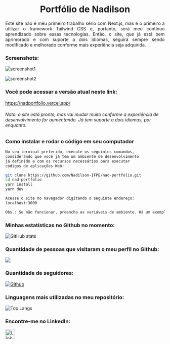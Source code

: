 <h1 align="center">Portfólio de Nadilson</h1>

<p style="text-align: justify; text-justify: inter-word;">
Este site não é meu primeiro trabalho sério com Next.js, mas é o primeiro a utilizar o framework Tailwind CSS e, portanto, será meu contínuo aprendizado sobre essas tecnologias. Então, o site, que já está bem aprimorado e com suporte a dois idiomas, seguirá sempre sendo modificado e melhorado conforme mais experiência seja adquirida.
</p>

<h3>Screenshots:</h3>

![screenshot1](https://user-images.githubusercontent.com/11899797/218856654-d35f2153-aca6-4cfd-b0fc-07241a560527.png)

![screenshot2](https://user-images.githubusercontent.com/11899797/218861751-d6847a9c-a120-460c-ab61-7f1e5eae1ef0.png)

<h3>Você pode acessar a versão atual neste link:</h3>

https://nadportfolio.vercel.app/

<h6>Nota: o site está pronto, mas vai mudar muito conforme a experiência de desenvolvimento for aumentando. Já tem suporte a dois idiomas, por enquanto.</h6>

<h3>Como instalar e rodar o código em seu computador</h3>

```sh
No seu terminal preferido, execute os seguintes comandos,
considerando que você já tem um ambiente de desenvolvimento
já definido e com os recursos necessários para executar
códigos de aplicações Web:

git clone https://github.com/Nadilson-IFPE/nad-portfolio.git
cd nad-portfolio
yarn install
yarn dev

Acesse o site no navegador digitando o seguinte endereço:
localhost:3000

Obs.: Se não funcionar, preencha as variáveis de ambiente. Há um exemplo no arquivo ".env.local.example".

```

<h3>Minhas estatísticas no Github no momento:</h3>

![GitHub stats](https://github-readme-stats.vercel.app/api?username=Nadilson-IFPE&show_icons=true&theme=tokyonight)

<h3>Quantidade de pessoas que visitaram o meu perfil no Github:</h3>

![](https://visitor-badge.laobi.icu/badge?page_id=Nadilson-IFPE.Nadilson)

<h3>Quantidade de seguidores:</h3>

[![Github](https://img.shields.io/github/followers/Nadilson-IFPE?label=Follow&style=social)](hhttps://github.com/Nadilson-IFPE)

<h3>Linguagens mais utilizadas no meu repositório:</h3>

![Top Langs](https://github-readme-stats.vercel.app/api/top-langs/?username=Nadilson-IFPE&theme=tokyonight)

<h3>Encontre-me no LinkedIn:</h3>

<p>
 <a href="https://www.linkedin.com/in/nadilson-teixeira/" target="_blank" rel="noopener noreferrer"> <img src="https://cdn.jsdelivr.net/npm/simple-icons@v3/icons/linkedin.svg" alt="LinkedIn" height="30" style="vertical-align:top;"></a>
</p>
